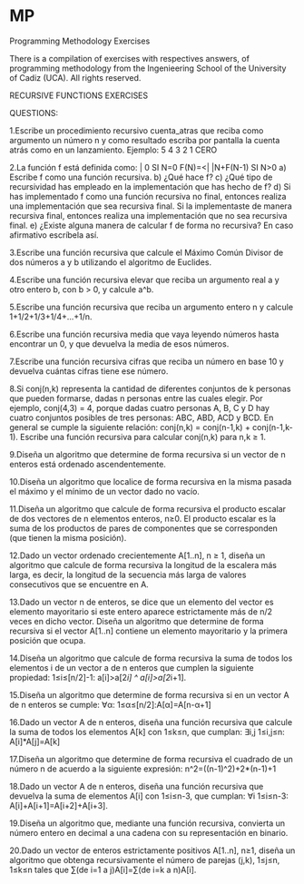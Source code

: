 # MP
Programming Methodology Exercises

There is a compilation of exercises with respectives answers, of programming methodology from the Ingenieering School of the University of Cadiz (UCA).
All rights reserved.

RECURSIVE FUNCTIONS EXERCISES

QUESTIONS:

1.Escribe un procedimiento recursivo cuenta_atras que reciba como argumento un número n y como resultado escriba por pantalla la cuenta atrás como en un lanzamiento.
Ejemplo: 5 4 3 2 1 CERO

2.La función f está definida como:
      |   0     SI N=0
F(N)=<|
      |N+F(N-1) SI N>0
a) Escribe f como una función recursiva.
b) ¿Qué hace f?
c) ¿Qué tipo de recursividad has empleado en la implementación que has hecho de f?
d) Si has implementado f como una función recursiva no final, entonces realiza una implementación que sea recursiva final. Si la implementaste de manera recursiva final, entonces realiza una implementación que no sea recursiva final.
e) ¿Existe alguna manera de calcular f de forma no recursiva? En caso afirmativo escríbela así.

3.Escribe una función recursiva que calcule el Máximo Común Divisor de dos números a y b utilizando el algoritmo de Euclides.

4.Escribe una función recursiva elevar que reciba un argumento real a y otro entero b, con b > 0, y calcule a^b.

5.Escribe una función recursiva que reciba un argumento entero n y calcule 1+1/2+1/3+1/4+...+1/n.

6.Escribe una función recursiva media que vaya leyendo números hasta encontrar un 0, y que devuelva la media de esos números.

7.Escribe una función recursiva cifras que reciba un número en base 10 y devuelva cuántas cifras tiene ese número.

8.Si conj(n,k) representa la cantidad de diferentes conjuntos de k personas que pueden formarse, dadas n personas entre las cuales elegir. Por ejemplo, conj(4,3) = 4, porque dadas cuatro personas A, B, C y D hay cuatro conjuntos posibles de tres personas: ABC, ABD, ACD y BCD. En general se cumple la siguiente relación: conj(n,k) = conj(n-1,k) + conj(n-1,k-1).
Escribe una función recursiva para calcular conj(n,k) para n,k ≥ 1.

9.Diseña un algoritmo que determine de forma recursiva si un vector de n enteros está ordenado ascendentemente.

10.Diseña un algoritmo que localice de forma recursiva en la misma pasada el máximo y el mínimo de un vector dado no vacío.

11.Diseña un algoritmo que calcule de forma recursiva el producto escalar de dos vectores de n elementos enteros, n≥0. El producto escalar es la suma de los productos de pares de componentes que se corresponden (que tienen la misma posición).

12.Dado un vector ordenado crecientemente A[1..n], n ≥ 1, diseña un algoritmo que calcule de forma recursiva la longitud de la escalera más larga, es decir, la longitud de la secuencia más larga de valores consecutivos que se encuentre en A.

13.Dado un vector n de enteros, se dice que un elemento del vector es elemento mayoritario si este entero aparece estrictamente más de n/2 veces en dicho vector. Diseña un algoritmo que determine de forma recursiva si el vector A[1..n] contiene un elemento mayoritario y la primera posición que ocupa.

14.Diseña un algoritmo que calcule de forma recursiva la suma de todos los elementos i de un vector a de n enteros que cumplen la siguiente propiedad: 1≤i≤[n/2]-1: a[i]>a[2*i] ^ a[i]>a[2*i+1].

15.Diseña un algoritmo que determine de forma recursiva si en un vector A de n enteros se cumple: ∀α: 1≤α≤[n/2]:A[α]=A[n-α+1]

16.Dado un vector A de n enteros, diseña una función recursiva que calcule la suma de todos los elementos A[k] con 1≤k≤n, que cumplan: ∃i,j 1≤i,j≤n: A[i]*A[j]=A[k]

17.Diseña un algoritmo que determine de forma recursiva el cuadrado de un número n de acuerdo a la siguiente expresión:
n^2=((n-1)^2)+2*(n-1)+1

18.Dado un vector A de n enteros, diseña una función recursiva que devuelva la suma de elementos A[i] con 1≤i≤n-3, que cumplan: ∀i 1≤i≤n-3: A[i]+A[i+1]=A[i+2]+A[i+3].

19.Diseña un algoritmo que, mediante una función recursiva, convierta un número entero en decimal a una cadena con su representación en binario.

20.Dado un vector de enteros estrictamente positivos A[1..n], n≥1, diseña un algoritmo que obtenga recursivamente el número de parejas (j,k), 1≤j≤n, 1≤k≤n tales que ∑(de i=1 a j)A[i]=∑(de i=k a n)A[i].
